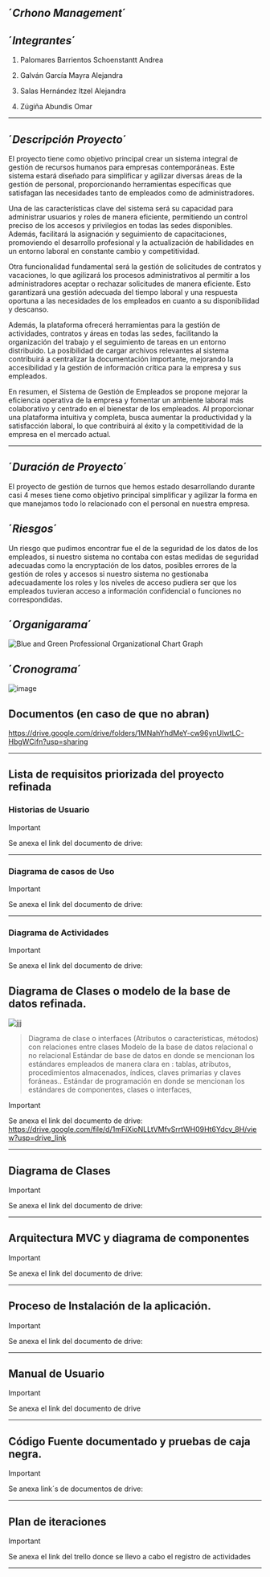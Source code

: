 ´*Crhono Management*´
--------------------------------------------------------------------

´*Integrantes*´
---------------------------------------------------------------
1. Palomares Barrientos Schoenstantt Andrea 

2. Galván García Mayra Alejandra

3. Salas Hernández Itzel Alejandra 

4. Zúgiña Abundis Omar



------------------------------------------------------------------------------------------------------
´*Descripción Proyecto*´
--------------------------


El proyecto tiene como objetivo principal crear un sistema integral de gestión de recursos humanos para empresas contemporáneas. Este sistema estará diseñado para simplificar y agilizar diversas áreas de la gestión de personal, proporcionando herramientas específicas que satisfagan las necesidades tanto de empleados como de administradores.

Una de las características clave del sistema será su capacidad para administrar usuarios y roles de manera eficiente, permitiendo un control preciso de los accesos y privilegios en todas las sedes disponibles. Además, facilitará la asignación y seguimiento de capacitaciones, promoviendo el desarrollo profesional y la actualización de habilidades en un entorno laboral en constante cambio y competitividad.

Otra funcionalidad fundamental será la gestión de solicitudes de contratos y vacaciones, lo que agilizará los procesos administrativos al permitir a los administradores aceptar o rechazar solicitudes de manera eficiente. Esto garantizará una gestión adecuada del tiempo laboral y una respuesta oportuna a las necesidades de los empleados en cuanto a su disponibilidad y descanso.

Además, la plataforma ofrecerá herramientas para la gestión de actividades, contratos y áreas en todas las sedes, facilitando la organización del trabajo y el seguimiento de tareas en un entorno distribuido. La posibilidad de cargar archivos relevantes al sistema contribuirá a centralizar la documentación importante, mejorando la accesibilidad y la gestión de información crítica para la empresa y sus empleados.

En resumen, el Sistema de Gestión de Empleados se propone mejorar la eficiencia operativa de la empresa y fomentar un ambiente laboral más colaborativo y centrado en el bienestar de los empleados. Al proporcionar una plataforma intuitiva y completa, busca aumentar la productividad y la satisfacción laboral, lo que contribuirá al éxito y la competitividad de la empresa en el mercado actual.

-----------------------------
´*Duración de Proyecto*´
---------------------------
El proyecto de gestión de turnos que hemos estado desarrollando durante casi 4 meses tiene como objetivo principal simplificar y agilizar la forma en que manejamos todo lo relacionado con el personal en nuestra empresa.

´*Riesgos*´
-------------
Un riesgo que pudimos encontrar fue el de la seguridad de los datos de los empleados, si nuestro sistema no contaba con estas medidas de seguridad adecuadas como la encryptación de los datos, posibles errores de la gestión de roles y accesos si nuestro sistema no gestionaba adecuadamente los roles y los niveles de acceso pudiera ser que los empleados tuvieran acceso a información confidencial o funciones no correspondidas. 

´*Organigarama*´
-------------------------
![Blue and Green Professional Organizational Chart Graph](https://github.com/Ale0515-GG/Integradora/assets/145499403/af10ee30-d59b-4fb0-b25c-1cc873980a71)

´*Cronograma*´
------------------------------------------------
![image](https://github.com/Ale0515-GG/Integradora/assets/145499403/a234735f-5ae6-4492-954b-bb47434a1212)

## Documentos (en caso de que no abran)
https://drive.google.com/drive/folders/1MNahYhdMeY-cw96ynUIwtLC-HbgWCifn?usp=sharing


----------------------------------------------------------------------------------------------------------------


## Lista de requisitos priorizada del proyecto refinada
### Historias de Usuario


> [!IMPORTANT]
> Se anexa el link del documento de drive:

-----------------------------------------------------------------------------------------------------------------------

### Diagrama de casos de Uso


> [!IMPORTANT]
> Se anexa el link del documento de drive:

--------------------------------------------------------------------------------------------------------------------
### Diagrama de Actividades



> [!IMPORTANT]
> Se anexa el link del documento de drive:


## Diagrama de Clases o modelo de la base de datos refinada. 
![jjj](https://github.com/Ale0515-GG/Integradora/assets/116208731/514d95d5-445f-4e1e-b43e-55e3d634cb66)


> Diagrama de clase o interfaces (Atributos o características, métodos) con relaciones entre
clases
Modelo de la base de datos relacional o no relacional
Estándar de base de datos en donde se mencionan los estándares empleados de manera
clara en : tablas, atributos, procedimientos almacenados, índices, claves primarias y
claves foráneas..
Estándar de programación en donde se mencionan los estándares de componentes, clases
o interfaces,

> [!IMPORTANT]
> Se anexa el link del documento de drive:
https://drive.google.com/file/d/1mFiXioNLLtVMfvSrrtWH09Ht6Ydcv_8H/view?usp=drive_link


-----------------------------------------------------------------------------------------------------------------------------------------------------
## Diagrama de Clases 

> [!IMPORTANT]
> Se anexa el link del documento de drive:

--------------------------------------------------------------------------------------------------------------------------------------------------------------
## Arquitectura MVC y diagrama de componentes

> [!IMPORTANT]
> Se anexa el link del documento de drive:

-------------------------------------------------------------------------------------------------------------------------------------

## Proceso de Instalación de la aplicación.


> [!IMPORTANT]
> Se anexa el link del documento de drive:


-----------------------------------------------------------------------------------------------------------------------------
## Manual de Usuario


> [!IMPORTANT]
> Se anexa el link del documento de drive


--------------------------------------------------------------------------------------------------------------------------

## Código Fuente documentado y pruebas de caja negra.

> [!IMPORTANT]
> Se anexa link´s de documentos de drive:


-------------------------------------------------------------------------------------------------------------------------

## Plan de iteraciones
> [!IMPORTANT]
> Se anexa el link del trello donce se llevo a cabo el registro de actividades


--------------------------------------------------------------------------------------------------------------
